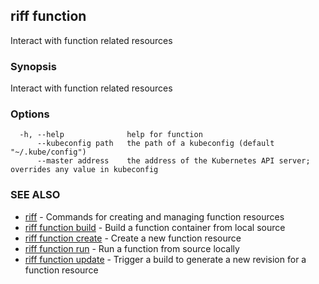 ## riff function

Interact with function related resources

### Synopsis

Interact with function related resources

### Options

```
  -h, --help              help for function
      --kubeconfig path   the path of a kubeconfig (default "~/.kube/config")
      --master address    the address of the Kubernetes API server; overrides any value in kubeconfig
```

### SEE ALSO

* [riff](riff.md)	 - Commands for creating and managing function resources
* [riff function build](riff_function_build.md)	 - Build a function container from local source
* [riff function create](riff_function_create.md)	 - Create a new function resource
* [riff function run](riff_function_run.md)	 - Run a function from source locally
* [riff function update](riff_function_update.md)	 - Trigger a build to generate a new revision for a function resource

